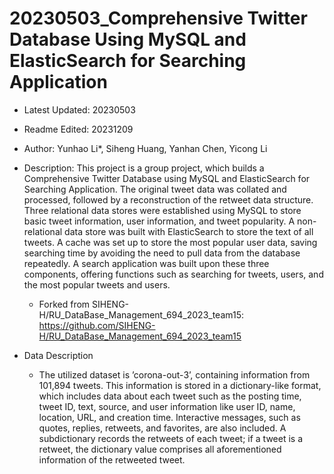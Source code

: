 # 20230503_Comprehensive Twitter Database Using MySQL and ElasticSearch for Searching Application

- Latest Updated: 20230503
- Readme Edited: 20231209

- Author: Yunhao Li\*, Siheng Huang, Yanhan Chen, Yicong Li

- Description: This project is a group project, which builds a Comprehensive Twitter Database using MySQL and ElasticSearch for Searching Application. The original tweet data was collated and processed, followed by a reconstruction of the retweet data structure. Three relational data stores were established using MySQL to store basic tweet information, user information, and tweet popularity. A non-relational data store was built with ElasticSearch to store the text of all tweets. A cache was set up to store the most popular user data, saving searching time by avoiding the need to pull data from the database repeatedly. A search application was built upon these three components, offering functions such as searching for tweets, users, and the most popular tweets and users.
	- Forked from SIHENG-H/RU_DataBase_Management_694_2023_team15: https://github.com/SIHENG-H/RU_DataBase_Management_694_2023_team15


 - Data Description
	- The utilized dataset is ’corona-out-3’, containing information from 101,894 tweets. This information is stored in a dictionary-like format, which includes data about each tweet such as the posting time, tweet ID, text, source, and user information like user ID, name, location, URL, and creation time. Interactive messages, such as quotes, replies, retweets, and favorites, are also included. A subdictionary records the retweets of each tweet; if a tweet is a retweet, the dictionary value comprises all aforementioned information of the retweeted tweet.
